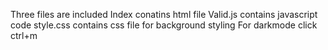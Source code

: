 Three files are included
Index conatins html file 
Valid.js contains javascript code
style.css contains css file for background styling
For darkmode click ctrl+m